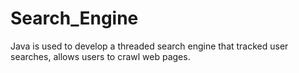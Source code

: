 # Search_Engine
Java is used to develop a threaded search engine that tracked user searches, allows users to crawl web pages.
